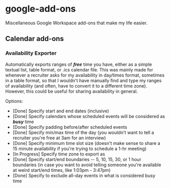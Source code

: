 # google-add-ons
Miscellaneous Google Workspace add-ons that make my life easier.

## Calendar add-ons
### Availability Exporter
Automatically exports ranges of ***free*** time you have, either as a simple textual list, table format, or .ics calendar file. This was mainly made for whenever a recruiter asks for my availability in day/times format, sometimes in a table format, so that I wouldn't have manually find and type my ranges of availability (and often, have to convert it to a different time zone). However, this could be useful for sharing availability in general.

Options:
- [Done] Specify start and end dates (inclusive)
- [Done] Specify calendars whose scheduled events will be considered as ***busy*** time
- [Done] Specify padding before/after scheduled events
- [Done] Specify min/max time of the day (you wouldn't want to tell a recruiter you're free at 3am for an interview)
- [Done] Specify minimum time slot size (doesn't make sense to share a 15 minute availability if you're trying to schedule a 1-hr meeting)
- [In Progress] Specify time zone to export as
- [Done] Specify start/end boundaries -- 5, 10, 15, 30, or 1 hour boundaries (in case you want to avoid telling someone you're available at weird start/end times, like 1:03pm - 3:47pm)
- [Done] Specify to exclude all-day events in what is considered busy time
